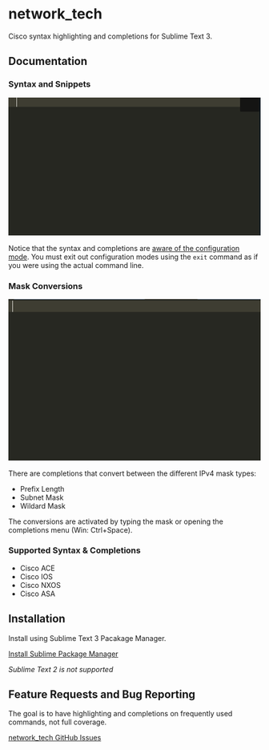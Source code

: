 # network_tech

Cisco syntax highlighting and completions for Sublime Text 3.

## Documentation

### Syntax and Snippets

![Cisco IOS Demo](/docs/img/cisco_ios_demo.gif)

Notice that the syntax and completions are [aware of the configuration mode](docs/configuration_modes.md). You must exit out configuration modes using the `exit` command as if you were using the actual command line.

### Mask Conversions

![Mask Conversions Demo](/docs/img/mask_conversions_demo.gif)

There are completions that convert between the different IPv4 mask types:
 * Prefix Length
 * Subnet Mask
 * Wildard Mask

The conversions are activated by typing the mask or opening the completions menu (Win: Ctrl+Space).

### Supported Syntax & Completions
 * Cisco ACE
 * Cisco IOS
 * Cisco NXOS
 * Cisco ASA

## Installation

Install using Sublime Text 3 Pacakage Manager.

[Install Sublime Package Manager](https://sublime.wbond.net/installation)

*Sublime Text 2 is not supported*

## Feature Requests and Bug Reporting

The goal is to have highlighting and completions on frequently used commands, not full coverage.

[network_tech GitHub Issues](https://github.com/heyglen/network_tech/issues)
